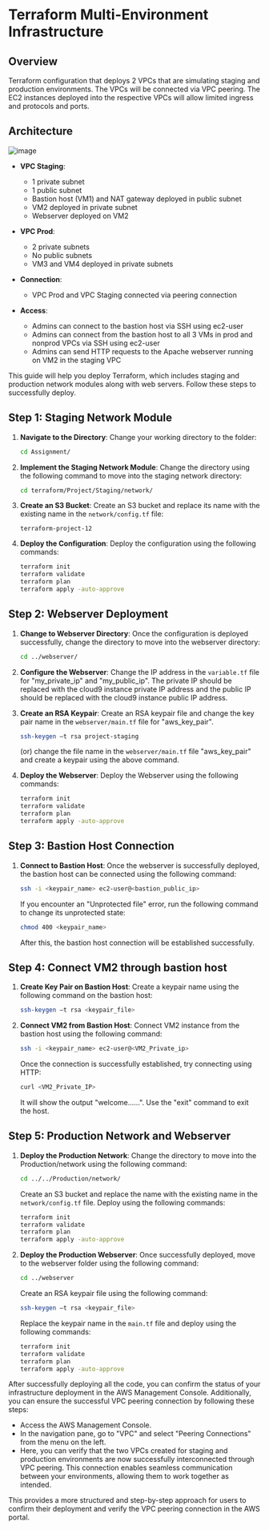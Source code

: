 # Terraform Multi-Environment Infrastructure

## Overview

Terraform configuration that deploys 2 VPCs that are simulating staging and production environments. The VPCs will be connected via VPC peering. The EC2 instances deployed into the respective VPCs will allow limited ingress and protocols and ports.

## Architecture

![image](https://github.com/Ranjith-2022/terraform-multi_environment_infrastructure/assets/114111480/9848d577-ea68-4ca5-ab8c-4a7c76eb6e25)

- **VPC Staging**:
  - 1 private subnet
  - 1 public subnet
  - Bastion host (VM1) and NAT gateway deployed in public subnet
  - VM2 deployed in private subnet
  - Webserver deployed on VM2
  
- **VPC Prod**:
  - 2 private subnets
  - No public subnets
  - VM3 and VM4 deployed in private subnets
  
- **Connection**:
  - VPC Prod and VPC Staging connected via peering connection
  
- **Access**:
  - Admins can connect to the bastion host via SSH using ec2-user
  - Admins can connect from the bastion host to all 3 VMs in prod and nonprod VPCs via SSH using ec2-user
  - Admins can send HTTP requests to the Apache webserver running on VM2 in the staging VPC



This guide will help you deploy Terraform, which includes staging and production network modules along with web servers. Follow these steps to successfully deploy.

## Step 1: Staging Network Module

1. **Navigate to the Directory**: Change your working directory to the folder:

    ```bash
    cd Assignment/
    ```

2. **Implement the Staging Network Module**: Change the directory using the following command to move into the staging network directory:

    ```bash
    cd terraform/Project/Staging/network/
    ```

3. **Create an S3 Bucket**: Create an S3 bucket and replace its name with the existing name in the `network/config.tf` file:

    ```
    terraform-project-12
    ```

4. **Deploy the Configuration**: Deploy the configuration using the following commands:

    ```bash
    terraform init
    terraform validate
    terraform plan
    terraform apply -auto-approve
    ```

## Step 2: Webserver Deployment

1. **Change to Webserver Directory**: Once the configuration is deployed successfully, change the directory to move into the webserver directory:

    ```bash
    cd ../webserver/
    ```

2. **Configure the Webserver**: Change the IP address in the `variable.tf` file for "my_private_ip" and "my_public_ip". The private IP should be replaced with the cloud9 instance private IP address and the public IP should be replaced with the cloud9 instance public IP address.

3. **Create an RSA Keypair**: Create an RSA keypair file and change the key pair name in the `webserver/main.tf` file for "aws_key_pair".

    ```bash
    ssh-keygen –t rsa project-staging 
    ```

    (or) change the file name in the `webserver/main.tf` file "aws_key_pair" and create a keypair using the above command.

4. **Deploy the Webserver**: Deploy the Webserver using the following commands:

    ```bash
    terraform init
    terraform validate
    terraform plan
    terraform apply -auto-approve
    ```

## Step 3: Bastion Host Connection

1. **Connect to Bastion Host**: Once the webserver is successfully deployed, the bastion host can be connected using the following command:

    ```bash
    ssh -i <keypair_name> ec2-user@<bastion_public_ip>
    ```

    If you encounter an "Unprotected file" error, run the following command to change its unprotected state:

    ```bash
    chmod 400 <keypair_name>
    ```

    After this, the bastion host connection will be established successfully.

## Step 4: Connect VM2 through bastion host

1. **Create Key Pair on Bastion Host**: Create a keypair name using the following command on the bastion host:

    ```bash
    ssh-keygen –t rsa <keypair_file>
    ```

2. **Connect VM2 from Bastion Host**: Connect VM2 instance from the bastion host using the following command:

    ```bash
    ssh -i <keypair_name> ec2-user@<VM2_Private_ip>
    ```

    Once the connection is successfully established, try connecting using HTTP:

    ```bash
    curl <VM2_Private_IP>
    ```

    It will show the output "welcome......". Use the "exit" command to exit the host.

## Step 5: Production Network and Webserver

1. **Deploy the Production Network**: Change the directory to move into the Production/network using the following command:

    ```bash
    cd ../../Production/network/
    ```

    Create an S3 bucket and replace the name with the existing name in the `network/config.tf` file. Deploy using the following commands:

    ```bash
    terraform init
    terraform validate
    terraform plan
    terraform apply -auto-approve
    ```

2. **Deploy the Production Webserver**: Once successfully deployed, move to the webserver folder using the following command:

    ```bash
    cd ../webserver
    ```

    Create an RSA keypair file using the following command:

    ```bash
    ssh-keygen –t rsa <keypair_file> 
    ```

    Replace the keypair name in the `main.tf` file and deploy using the following commands:

    ```bash
    terraform init
    terraform validate
    terraform plan
    terraform apply -auto-approve
    ```

After successfully deploying all the code, you can confirm the status of your infrastructure deployment in the AWS Management Console. Additionally, you can ensure the successful VPC peering connection by following these steps:

- Access the AWS Management Console.
- In the navigation pane, go to "VPC" and select "Peering Connections" from the menu on the left.
- Here, you can verify that the two VPCs created for staging and production environments are now successfully interconnected through VPC peering. This connection enables seamless communication between your environments, allowing them to work together as intended.

This provides a more structured and step-by-step approach for users to confirm their deployment and verify the VPC peering connection in the AWS portal.
